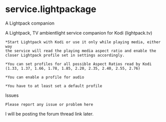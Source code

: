# service.lightpackage
A Lightpack companion

A Lightpack, TV ambientlight service companion for Kodi (lightpack.tv)

	*Start Lightpack with Kodi or use it only while playing media, either way 
	the service will read the playing media aspect ratio and enable the closer Lightpack profile set in settings accordingly.
	
	*You can set profiles for all possible Aspect Ratios read by Kodi 
	(1.33, 1.37, 1.66, 1.78, 1.85, 2.20, 2.35, 2.40, 2.55, 2.76)
	
	*You can enable a profile for audio
	
	*You have to at least set a default profile
	
Issues

	Please report any issue or problem here
	
	
I will be posting the forum thread link later.
